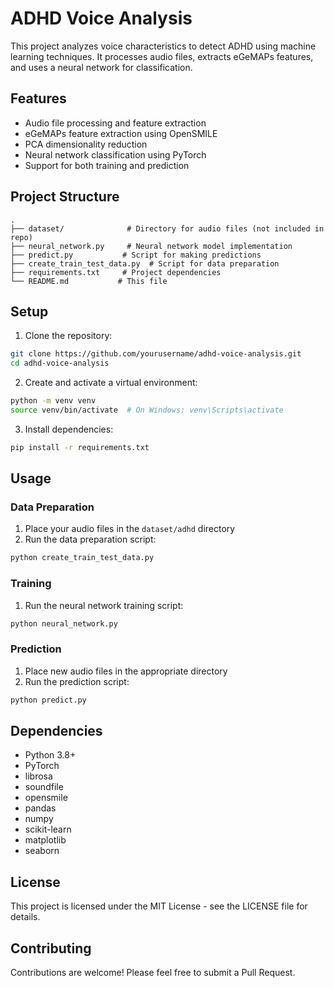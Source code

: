 # ADHD Voice Analysis

This project analyzes voice characteristics to detect ADHD using machine learning techniques. It processes audio files, extracts eGeMAPs features, and uses a neural network for classification.

## Features

- Audio file processing and feature extraction
- eGeMAPs feature extraction using OpenSMILE
- PCA dimensionality reduction
- Neural network classification using PyTorch
- Support for both training and prediction

## Project Structure

```
.
├── dataset/              # Directory for audio files (not included in repo)
├── neural_network.py     # Neural network model implementation
├── predict.py           # Script for making predictions
├── create_train_test_data.py  # Script for data preparation
├── requirements.txt     # Project dependencies
└── README.md           # This file
```

## Setup

1. Clone the repository:
```bash
git clone https://github.com/yourusername/adhd-voice-analysis.git
cd adhd-voice-analysis
```

2. Create and activate a virtual environment:
```bash
python -m venv venv
source venv/bin/activate  # On Windows: venv\Scripts\activate
```

3. Install dependencies:
```bash
pip install -r requirements.txt
```

## Usage

### Data Preparation

1. Place your audio files in the `dataset/adhd` directory
2. Run the data preparation script:
```bash
python create_train_test_data.py
```

### Training

1. Run the neural network training script:
```bash
python neural_network.py
```

### Prediction

1. Place new audio files in the appropriate directory
2. Run the prediction script:
```bash
python predict.py
```

## Dependencies

- Python 3.8+
- PyTorch
- librosa
- soundfile
- opensmile
- pandas
- numpy
- scikit-learn
- matplotlib
- seaborn

## License

This project is licensed under the MIT License - see the LICENSE file for details.

## Contributing

Contributions are welcome! Please feel free to submit a Pull Request. 
